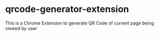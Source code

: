 # qrcode-generator-extension
This is a Chrome Extension to generate QR Code of current page being viewed by user
